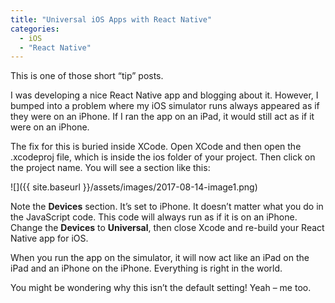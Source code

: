 ```yaml
---
title: "Universal iOS Apps with React Native"
categories:
  - iOS
  - "React Native"
---
```


This is one of those short “tip” posts.

I was developing a nice React Native app and blogging about it. However, I bumped into a problem where my iOS simulator runs always appeared as if they were on an iPhone. If I ran the app on an iPad, it would still act as if it were on an iPhone.

The fix for this is buried inside XCode. Open XCode and then open the .xcodeproj file, which is inside the ios folder of your project. Then click on the project name. You will see a section like this:

![]({{ site.baseurl }}/assets/images/2017-08-14-image1.png)

Note the **Devices** section. It’s set to iPhone. It doesn’t matter what you do in the JavaScript code. This code will always run as if it is on an iPhone. Change the **Devices** to **Universal**, then close Xcode and re-build your React Native app for iOS.

When you run the app on the simulator, it will now act like an iPad on the iPad and an iPhone on the iPhone. Everything is right in the world.

You might be wondering why this isn’t the default setting! Yeah – me too.
